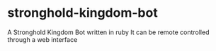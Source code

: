 # stronghold-kingdom-bot
A Stronghold Kingdom Bot written in ruby
It can be remote controlled through a web interface
